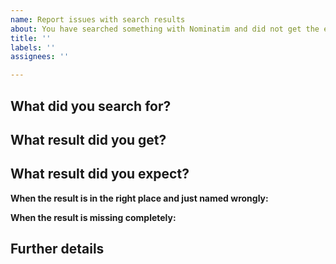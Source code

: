 ```yaml
---
name: Report issues with search results
about: You have searched something with Nominatim and did not get the expected result.
title: ''
labels: ''
assignees: ''

---
```


<!-- Note: this template is for reporting problems with searching. If you have found an issue with the data, you need to report/fix the issue directly in OpenStreetMap. See https://www.openstreetmap.org/fixthemap for details. -->

## What did you search for?

<!-- Please try to provide a link to your search. You  can go to https://nominatim.openstreetmap.org and repeat your search there. If you originally found the issue somewhere else, please tell us what software/website you were using. -->

## What result did you get?

## What result did you expect?

**When the result is in the right place and just named wrongly:** 

<!-- Please tell us the display name you expected. -->

**When the result is missing completely:**

<!-- Make sure that the data you are looking for is in OpenStreetMap. Provide a link to the OpenStreetMap object or if you cannot get it, a link to the map on https://openstreetmap.org where you expect the result to be.

To get the link to the OSM object, you can try the following:

 * Go to [https://openstreetmap.org](https://openstreetmap.org).
 * Move to the area of the map where you expect the result and then zoom in as much as possible.
 * Click on the question mark on the right side of the map. You get a question cursor. Use it to click on the map where your object is located.
 * Find the object of interest in the list that appears on the left side.
 * Click on the object and report back the URL that the browser shows.
-->

## Further details

<!-- Anything else we should know about the search. Particularities with addresses in the area etc. -->
